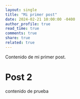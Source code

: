 ```yaml
---
layout: single
title: "Mi primer post"
date: 2024-02-21 10:00:00 -0400
author_profile: true
read_time: true
comments: true
share: true
related: true
---
```


Contenido de mi primer post.
# Post 2
contenido de prueba
